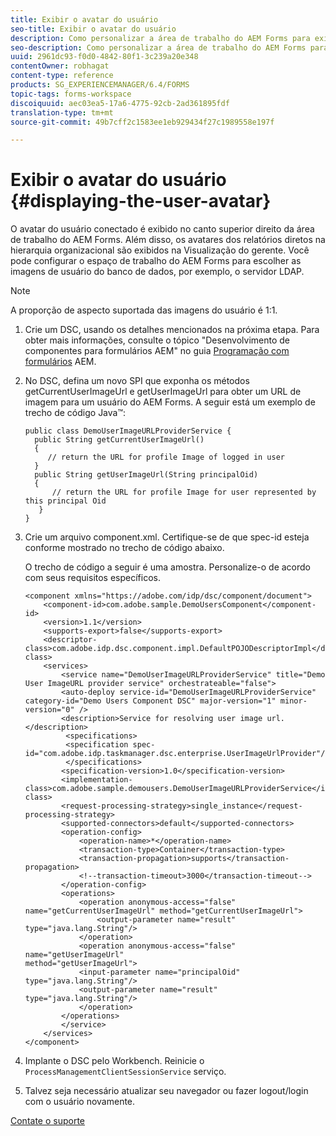 ```yaml
---
title: Exibir o avatar do usuário
seo-title: Exibir o avatar do usuário
description: Como personalizar a área de trabalho do AEM Forms para exibir a imagem de um usuário conectado.
seo-description: Como personalizar a área de trabalho do AEM Forms para exibir a imagem de um usuário conectado.
uuid: 2961dc93-f0d0-4842-80f1-3c239a20e348
contentOwner: robhagat
content-type: reference
products: SG_EXPERIENCEMANAGER/6.4/FORMS
topic-tags: forms-workspace
discoiquuid: aec03ea5-17a6-4775-92cb-2ad361895fdf
translation-type: tm+mt
source-git-commit: 49b7cff2c1583ee1eb929434f27c1989558e197f

---
```



# Exibir o avatar do usuário {#displaying-the-user-avatar}

O avatar do usuário conectado é exibido no canto superior direito da área de trabalho do AEM Forms. Além disso, os avatares dos relatórios diretos na hierarquia organizacional são exibidos na Visualização do gerente. Você pode configurar o espaço de trabalho do AEM Forms para escolher as imagens de usuário do banco de dados, por exemplo, o servidor LDAP.

>[!NOTE]
>
>A proporção de aspecto suportada das imagens do usuário é 1:1.

1. Crie um DSC, usando os detalhes mencionados na próxima etapa. Para obter mais informações, consulte o tópico &quot;Desenvolvimento de componentes para formulários AEM&quot; no guia [Programação com formulários](https://www.adobe.com/go/learn_aemforms_programming_63) AEM.
1. No DSC, defina um novo SPI que exponha os métodos getCurrentUserImageUrl e getUserImageUrl para obter um URL de imagem para um usuário do AEM Forms. A seguir está um exemplo de trecho de código Java™:

   ```as3
   public class DemoUserImageURLProviderService { 
     public String getCurrentUserImageUrl() 
     { 
        // return the URL for profile Image of logged in user 
     } 
     public String getUserImageUrl(String principalOid) 
     { 
         // return the URL for profile Image for user represented by this principal Oid 
      } 
   }
   ```

1. Crie um arquivo component.xml. Certifique-se de que spec-id esteja conforme mostrado no trecho de código abaixo.

   O trecho de código a seguir é uma amostra. Personalize-o de acordo com seus requisitos específicos.

   ```as3
   <component xmlns="https://adobe.com/idp/dsc/component/document"> 
       <component-id>com.adobe.sample.DemoUsersComponent</component-id> 
       <version>1.1</version> 
       <supports-export>false</supports-export> 
       <descriptor-class>com.adobe.idp.dsc.component.impl.DefaultPOJODescriptorImpl</descriptor-class> 
       <services> 
           <service name="DemoUserImageURLProviderService" title="Demo User ImageURL provider service" orchestrateable="false"> 
           <auto-deploy service-id="DemoUserImageURLProviderService" category-id="Demo Users Component DSC" major-version="1" minor-version="0" /> 
           <description>Service for resolving user image url.</description> 
            <specifications> 
            <specification spec-id="com.adobe.idp.taskmanager.dsc.enterprise.UserImageUrlProvider"/> 
            </specifications> 
           <specification-version>1.0</specification-version> 
           <implementation-class>com.adobe.sample.demousers.DemoUserImageURLProviderService</implementation-class> 
           <request-processing-strategy>single_instance</request-processing-strategy> 
           <supported-connectors>default</supported-connectors> 
           <operation-config> 
               <operation-name>*</operation-name> 
               <transaction-type>Container</transaction-type> 
               <transaction-propagation>supports</transaction-propagation> 
               <!--transaction-timeout>3000</transaction-timeout--> 
           </operation-config> 
           <operations> 
               <operation anonymous-access="false" name="getCurrentUserImageUrl" method="getCurrentUserImageUrl"> 
                   <output-parameter name="result" type="java.lang.String"/> 
               </operation> 
               <operation anonymous-access="false" name="getUserImageUrl" 
   method="getUserImageUrl"> 
               <input-parameter name="principalOid" type="java.lang.String"/> 
               <output-parameter name="result" type="java.lang.String"/> 
               </operation> 
           </operations> 
           </service> 
       </services>
   </component>
   ```

1. Implante o DSC pelo Workbench. Reinicie o `ProcessManagementClientSessionService` serviço.
1. Talvez seja necessário atualizar seu navegador ou fazer logout/login com o usuário novamente.

[Contate o suporte](https://www.adobe.com/account/sign-in.supportportal.html)
